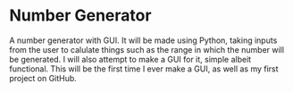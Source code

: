 # Number Generator
A number generator with GUI. It will be made using Python, taking inputs from the user to calulate things such as the range in which the number will be generated. I will 
also attempt to make a GUI for it, simple albeit functional. This will be the first time I ever make a GUI, as well as my first project on GitHub.